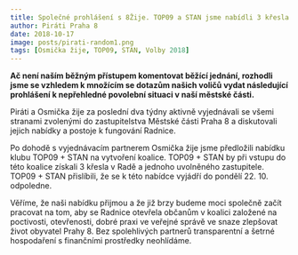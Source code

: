 ```yaml
---
title: Společné prohlášení s 8Žije. TOP09 a STAN jsme nabídli 3 křesla v radě
author: Piráti Praha 8
date: 2018-10-17
image: posts/pirati-random1.png
tags: [Osmička žije, TOP09, STAN, Volby 2018]
---
```


**Ač není naším běžným přístupem komentovat běžící jednání, rozhodli jsme se vzhledem k množícím se dotazům našich voličů vydat následující prohlášení k nepřehledné povolební situaci v naší městské části.**

Piráti a Osmička žije za poslední dva týdny aktivně vyjednávali se všemi stranami zvolenými do zastupitelstva Městské části Praha 8 a diskutovali jejich nabídky a postoje k fungování Radnice. 

Po dohodě s vyjednávacím partnerem Osmička žije jsme předložili nabídku klubu TOP09 + STAN na vytvoření koalice. TOP09 + STAN by při vstupu do této koalice získali 3 křesla v Radě a jednoho uvolněného zastupitele. TOP09 + STAN přislíbili, že se k této nabídce vyjádří do pondělí 22. 10. odpoledne.

Věříme, že naši nabídku přijmou a že již brzy budeme moci společně začít pracovat na tom, aby se Radnice otevřela občanům v koalici založené na poctivosti, otevřenosti, dobré praxi ve veřejné správě ve snaze zlepšovat život obyvatel Prahy 8. Bez spolehlivých partnerů transparentní a šetrné hospodaření s finančními prostředky neohlídáme.
